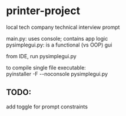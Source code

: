 # printer-project

local tech company technical interview prompt

main.py: uses console; contains app logic<br>
pysimplegui.py: is a functional (vs OOP) gui

from IDE, run pysimplegui.py

to compile single file executable:<br>
pyinstaller -F --noconsole pysimplegui.py

## TODO:
add toggle for prompt constraints
